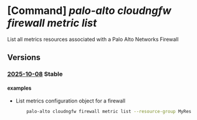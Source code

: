# [Command] _palo-alto cloudngfw firewall metric list_

List all metrics resources associated with a Palo Alto Networks Firewall

## Versions

### [2025-10-08](/Resources/mgmt-plane/L3N1YnNjcmlwdGlvbnMve30vcmVzb3VyY2Vncm91cHMve30vcHJvdmlkZXJzL3BhbG9hbHRvbmV0d29ya3MuY2xvdWRuZ2Z3L2ZpcmV3YWxscy97fS9tZXRyaWNz/2025-10-08.xml) **Stable**

<!-- mgmt-plane /subscriptions/{}/resourcegroups/{}/providers/paloaltonetworks.cloudngfw/firewalls/{}/metrics 2025-10-08 -->

#### examples

- List metrics configuration object for a firewall
    ```bash
        palo-alto cloudngfw firewall metric list --resource-group MyResourceGroup -firewall-name MyCloudngfwFirewall
    ```
